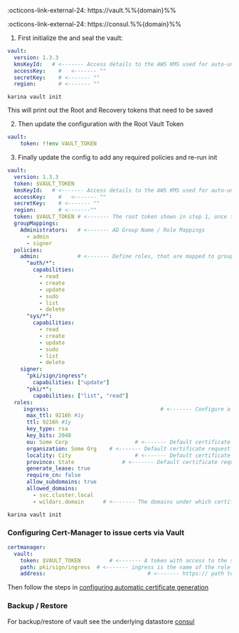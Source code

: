 :octicons-link-external-24: https://vault.%%{domain}%%

:octicons-link-external-24: https://consul.%%{domain}%%



1) First initialize the and seal the vault:

```yaml
vault:
  version: 1.3.3
  kmsKeyId:   # <------- Access details to the AWS KMS used for auto-unseal
  accessKey: 	#	<------- ""
  secretKey:	# <------- ""
  region: 		# <------- ""

```

```shell
karina vault init
```

This will print out the Root and Recovery tokens that need to be saved

2) Then update the configuration with the Root Vault Token

```yaml
vault:
    token: !!env VAULT_TOKEN
```

3) Finally update the config to add any required policies and re-run init

```yaml
vault:
  version: 1.3.3
  token: $VAULT_TOKEN
  kmsKeyId:   # <------- Access details to the AWS KMS used for auto-unseal
  accessKey: 	#	<------- ""
  secretKey:	# <------- ""
  region: 		# <-------""
  token: $VAULT_TOKEN # <------- The root token shown in step 1, once the r
  groupMappings:
    Administrators:   # <------- AD Group Name / Role Mappings
      - admin
      - signer
  policies:
    admin:            # <------- Define roles, that are mapped to groups
      "auth/*":
        capabilities:
          - read
          - create
          - update
          - sudo
          - list
          - delete
      "sys/*":
        capabilities:
          - read
          - create
          - update
          - sudo
          - list
          - delete
    signer:
      "pki/sign/ingress":
        capabilities: ["update"]
      "pki/*":
        capabilities: ["list", "read"]
  roles:
 	 ingress: 									# <------- Configure a PKI Role for signing ingress certs
      max_ttl: 9216h #1y
      ttl: 9216h #1y
      key_type: rsa
      key_bits: 2048
      ou: Some Corp 					# <------- Default certificate request values
      organization: Some Org 	# <------- Default certificate request values
      locality: City 					# <------- Default certificate request values
      province: State 				# <------- Default certificate request values
      generate_lease: true
      require_cn: false
      allow_subdomains: true
      allowed_domains:
        - svc.cluster.local
        - wildarc.domain      # <------- The domains under which certificates can be issued

```

```shell
karina vault init
```

### Configuring Cert-Manager to issue certs via Vault

```yaml
certmanager:
  vault:
    token: $VAULT_TOKEN			# <------- A token with access to the signing role
    path: pki/sign/ingress 	# <------- ingress is the name of the role specified in step 3
    address: 								# <------- https:// path to vault instance
```

Then follow the steps in [configuring automatic certificate generation](/user-guide/ingress)

### Backup / Restore

For backup/restore of vault see the underlying datastore [consul](consul)

